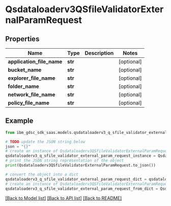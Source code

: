 # Qsdataloaderv3QSfileValidatorExternalParamRequest


## Properties

Name | Type | Description | Notes
------------ | ------------- | ------------- | -------------
**application_file_name** | **str** |  | [optional] 
**bucket_name** | **str** |  | [optional] 
**explorer_file_name** | **str** |  | [optional] 
**folder_name** | **str** |  | [optional] 
**network_file_name** | **str** |  | [optional] 
**policy_file_name** | **str** |  | [optional] 

## Example

```python
from ibm_gdsc_sdk_saas.models.qsdataloaderv3_q_sfile_validator_external_param_request import Qsdataloaderv3QSfileValidatorExternalParamRequest

# TODO update the JSON string below
json = "{}"
# create an instance of Qsdataloaderv3QSfileValidatorExternalParamRequest from a JSON string
qsdataloaderv3_q_sfile_validator_external_param_request_instance = Qsdataloaderv3QSfileValidatorExternalParamRequest.from_json(json)
# print the JSON string representation of the object
print(Qsdataloaderv3QSfileValidatorExternalParamRequest.to_json())

# convert the object into a dict
qsdataloaderv3_q_sfile_validator_external_param_request_dict = qsdataloaderv3_q_sfile_validator_external_param_request_instance.to_dict()
# create an instance of Qsdataloaderv3QSfileValidatorExternalParamRequest from a dict
qsdataloaderv3_q_sfile_validator_external_param_request_from_dict = Qsdataloaderv3QSfileValidatorExternalParamRequest.from_dict(qsdataloaderv3_q_sfile_validator_external_param_request_dict)
```
[[Back to Model list]](../README.md#documentation-for-models) [[Back to API list]](../README.md#documentation-for-api-endpoints) [[Back to README]](../README.md)


